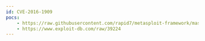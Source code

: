 ```yaml
---
id: CVE-2016-1909
pocs:
    - https://raw.githubusercontent.com/rapid7/metasploit-framework/master/modules/auxiliary/scanner/ssh/fortinet_backdoor.rb
    - https://www.exploit-db.com/raw/39224
---
```

